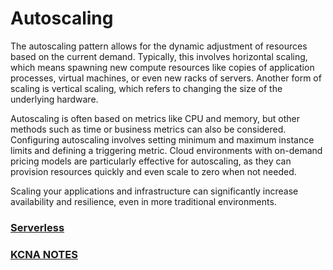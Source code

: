 # Autoscaling

The autoscaling pattern allows for the dynamic adjustment of resources based on the current demand. Typically, this involves horizontal scaling, which means spawning new compute resources like copies of application processes, virtual machines, or even new racks of servers. Another form of scaling is vertical scaling, which refers to changing the size of the underlying hardware.

Autoscaling is often based on metrics like CPU and memory, but other methods such as time or business metrics can also be considered. Configuring autoscaling involves setting minimum and maximum instance limits and defining a triggering metric. Cloud environments with on-demand pricing models are particularly effective for autoscaling, as they can provision resources quickly and even scale to zero when not needed.

Scaling your applications and infrastructure can significantly increase availability and resilience, even in more traditional environments.


### [**Serverless**](https://kevinsulatra.github.io/k8snotes/kcna_notes/serverless.html)

### [**KCNA NOTES**](https://kevinsulatra.github.io/k8snotes/kcna_notes/cn_arch.html)
